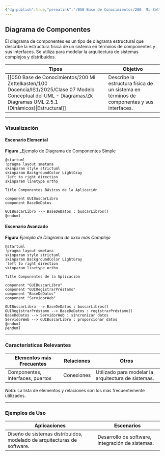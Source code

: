 ```yaml
---
{"dg-publish":true,"permalink":"/050 Base de Conocimientos/200  Mi Zettelkasten/100 Docencia/IS1/2025/Clase 07 Modelo Conceptual del UML - Diagramas/Zk UML Diagrama de Componentes/","tags":["digitalGarden","modeloConceptualUML"]}
---
```


## Diagrama de Componentes

El diagrama de componentes es un tipo de diagrama estructural que describe la estructura física de un sistema en términos de componentes y sus interfaces. Se utiliza para modelar la arquitectura de sistemas complejos y distribuidos.

| Tipos                                                          | Objetivo                                                                                 |
| -------------------------------------------------------------- | ---------------------------------------------------------------------------------------- |
| [[050 Base de Conocimientos/200  Mi Zettelkasten/100 Docencia/IS1/2025/Clase 07 Modelo Conceptual del UML - Diagramas/Zk Diagramas UML 2.5.1 (Dinámicos)\|Estructural]] | Describe la estructura física de un sistema en términos de componentes y sus interfaces. |

----
### Visualización
#### Escenario Elemental
**Figura**
_Ejemplo de Diagrama de Componentes Simple
```plantuml
@startuml
!pragma layout smetana
skinparam style strictuml
skinparam BackgroundColor LightGray
'left to right direction
skinparam linetype ortho

Title Componentes Básicos de la Aplicación

component GUIBuscarLibro
component BaseDeDatos

GUIBuscarLibro --> BaseDeDatos : buscarLibros()
@enduml
```

#### Escenario Avanzado
**Figura**
_Ejemplo de Diagrama de xxxx más Complejo_
```plantuml
@startuml
!pragma layout smetana
skinparam style strictuml
skinparam BackgroundColor LightGray
'left to right direction
skinparam linetype ortho

Title Componentes de la Aplicación

component "GUIBuscarLibro"
component "GUIRegistrarPréstamo"
component "BaseDeDatos"
component "ServidorWeb"

GUIBuscarLibro --> BaseDeDatos : buscarLibros()
GUIRegistrarPréstamo --> BaseDeDatos : registrarPréstamo()
BaseDeDatos --> ServidorWeb : sincronizar datos
ServidorWeb --> GUIBuscarLibro : proporcionar datos
@enduml
@enduml
```

----
### Características Relevantes

| Elementos más Frecuentes         | Relaciones | Otros                                               |
| -------------------------------- | ---------- | --------------------------------------------------- |
| Componentes, Interfaces, puertos | Conexiones | Utilizado para modelar la arquitectura de sistemas. |
_Nota_: La lista de elementos y relaciones son los más frecuentemente utilizados.

----
### Ejemplos de Uso

| Aplicaciones                                                            | Escenarios                                       |
| ----------------------------------------------------------------------- | ------------------------------------------------ |
| Diseño de sistemas distribuidos, modelado de arquitecturas de software. | Desarrollo de software, integración de sistemas. |
